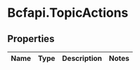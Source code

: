 # Bcfapi.TopicActions

## Properties
Name | Type | Description | Notes
------------ | ------------- | ------------- | -------------



